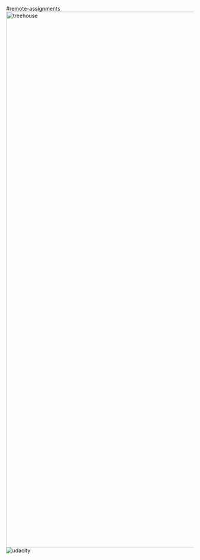 #remote-assignments
<img width="1440" alt="treehouse" src="https://user-images.githubusercontent.com/62551122/127774194-d38d2643-166d-453a-8f58-8a19c8b83e98.png">
![udacity](https://user-images.githubusercontent.com/62551122/127774195-cd6ea46c-63b5-4a40-9ad1-75143b64dcc1.png)

